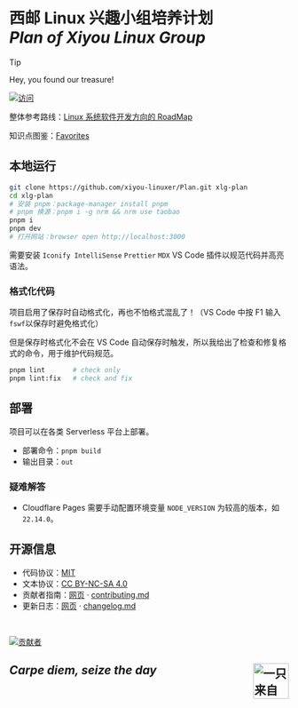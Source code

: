 # 西邮 Linux 兴趣小组培养计划<br>_Plan of Xiyou Linux Group_

> [!TIP]
>
> <!-- YarBor -->
>
> Hey, you found our treasure!
>
> [![访问](https://img.shields.io/badge/%E8%AE%BF%E9%97%AE-plan.xiyoulinux.com-green?style=for-the-badge)](https://plan.xiyoulinux.com)

整体参考路线：[Linux 系统软件开发方向的 RoadMap](https://github.com/xiyou-linuxer/Plan/issues/1)

知识点图鉴：[Favorites](https://fav.xiyoulinux.com/)

## 本地运行

```sh
git clone https://github.com/xiyou-linuxer/Plan.git xlg-plan
cd xlg-plan
# 安装 pnpm：package-manager install pnpm
# pnpm 换源：pnpm i -g nrm && nrm use taobao
pnpm i
pnpm dev
# 打开网站：browser open http://localhost:3000
```

需要安装 `Iconify IntelliSense` `Prettier` `MDX` VS Code 插件以规范代码并高亮语法。

### 格式化代码

项目启用了保存时自动格式化，再也不怕格式混乱了！（VS Code 中按 F1 输入`fswf`以保存时避免格式化）

但是保存时格式化不会在 VS Code 自动保存时触发，所以我给出了检查和修复格式的命令，用于维护代码规范。

```sh
pnpm lint       # check only
pnpm lint:fix   # check and fix
```

## 部署

项目可以在各类 Serverless 平台上部署。

- 部署命令：`pnpm build`
- 输出目录：`out`

### 疑难解答

- Cloudflare Pages 需要手动配置环境变量 `NODE_VERSION` 为较高的版本，如 `22.14.0`。

## 开源信息

- 代码协议：[MIT](https://github.com/xiyou-linuxer/Plan/blob/main/LICENSE)
- 文本协议：[CC BY-NC-SA 4.0](https://creativecommons.org/licenses/by-nc-sa/4.0/deed.zh-hans)
- 贡献者指南：[网页](https://plan.xiyoulinux.com/manual/contributing/) · [contributing.md](./content/manual/contributing)
- 更新日志：[网页](https://plan.xiyoulinux.com/manual/changelog/) · [changelog.md](./content/manual/changelog)

<br>

[![贡献者](https://contrib.rocks/image?repo=xiyou-linuxer/Plan)](https://github.com/xiyou-linuxer/Plan/graphs/contributors)

## _Carpe diem, seize the day_ <img align="right" src="https://avatars.githubusercontent.com/xiyou-linuxer" alt="一只来自西安邮电大学的小企鹅" width="64">
